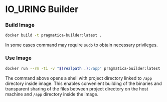 # IO_URING Builder

### Build Image
```sh
docker build -t pragmatica-builder:latest .

```
In some cases command may require `sudo` to obtain necessary privileges.

### Use Image

```sh
docker run --rm -ti -v "$(realpath .):/app" pragmatica-builder:latest
```
The command above opens a shell with project directory linked to `/app` directory inside image. 
This enables convenient building of the binaries and transparent sharing of the files between project directory on the host
machine and `/app` directory inside the image.
